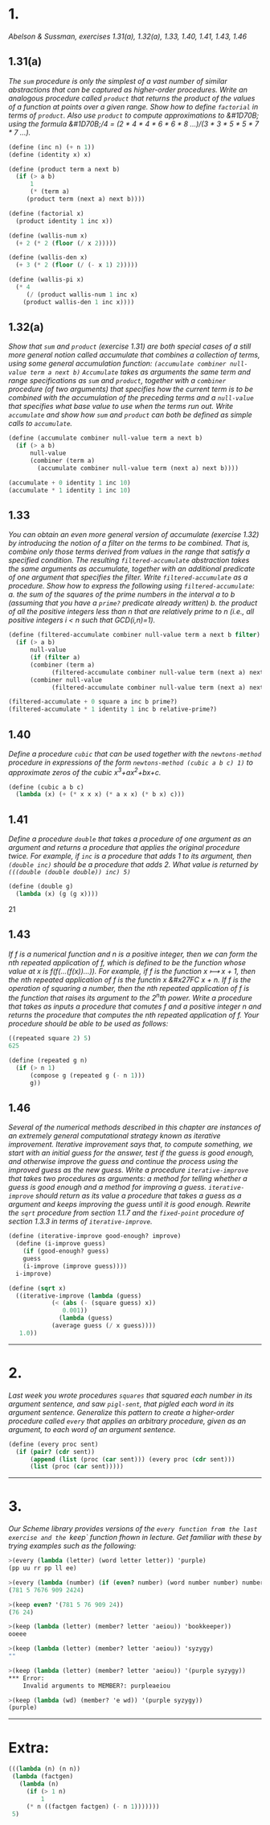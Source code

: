 # 1.

*Abelson & Sussman, exercises 1.31(a), 1.32(a), 1.33, 1.40, 1.41, 1.43, 1.46*

## 1.31(a)

*The `sum` procedure is only the simplest of a vast number of similar abstractions that can be captured as higher-order procedures. Write an analogous procedure called `product` that returns the product of the values of a function at points over a given range. Show how to define `factorial` in terms of `product`. Also use `product` to compute approximations to &#1D70B; using the formula &#1D70B;/4 = (2 \* 4 \* 4 \* 6 \* 6 \* 8 ...)/(3 \* 3 \* 5 \* 5 \* 7 \* 7 ...).*

```scheme
(define (inc n) (+ n 1))
(define (identity x) x)

(define (product term a next b)
  (if (> a b)
      1
      (* (term a)
	 (product term (next a) next b))))

(define (factorial x)
  (product identity 1 inc x))

(define (wallis-num x)
  (+ 2 (* 2 (floor (/ x 2)))))

(define (wallis-den x)
  (+ 3 (* 2 (floor (/ (- x 1) 2)))))

(define (wallis-pi x)
  (* 4
     (/ (product wallis-num 1 inc x)
	(product wallis-den 1 inc x))))

```
## 1.32(a)

*Show that `sum` and `product` (exercise 1.31) are both special cases of a still more general notion called accumulate that combines a collection of terms, using some general accumulation function:
`(accumulate combiner null-value term a next b)`
`Accumulate` takes as arguments the same term and range specifications as `sum` and `product`, together with a `combiner` procedure (of two arguments) that specifies how the current term is to be combined with the accumulation of the preceding terms and a `null-value` that specifies what base value to use when the terms run out. Write `accumulate` and show how `sum` and `product` can both be defined as simple calls to `accumulate`.*

```scheme
(define (accumulate combiner null-value term a next b)
  (if (> a b)
      null-value
      (combiner (term a)
		(accumulate combiner null-value term (next a) next b))))

(accumulate + 0 identity 1 inc 10)
(accumulate * 1 identity 1 inc 10)
```
## 1.33

*You can obtain an even more general version of accumulate (exercise 1.32) by introducing the notion of a filter on the terms to be combined. That is, combine only those terms derived from values in the range that satisfy a specified condition. The resulting `filtered-accumulate` abstraction takes the same arguments as accumulate, together with an additional predicate of one argument that specifies the filter. Write `filtered-accumulate` as a procedure. Show how to express the following using `filtered-accumulate`:
a. the sum of the squares of the prime numbers in the interval a to b (assuming that you have a `prime?` predicate already written)
b. the product of all the positive integers less than n that are relatively prime to n (i.e., all positive integers i < n such that GCD(i,n)=1).*

```scheme
(define (filtered-accumulate combiner null-value term a next b filter)
  (if (> a b)
      null-value
      (if (filter a)
	  (combiner (term a)
		    (filtered-accumulate combiner null-value term (next a) next b filter))
	  (combiner null-value
		    (filtered-accumulate combiner null-value term (next a) next b filter)))))

(filtered-accumulate + 0 square a inc b prime?)
(filtered-accumulate * 1 identity 1 inc b relative-prime?)
```

## 1.40

*Define a procedure `cubic` that can be used together with the `newtons-method` procedure in expressions of the form
`newtons-method (cubic a b c) 1)`
to approximate zeros of the cubic x<sup>3</sup>+ax<sup>2</sup>+bx+c.*

```scheme
(define (cubic a b c)
  (lambda (x) (+ (* x x x) (* a x x) (* b x) c)))
```

## 1.41

*Define a procedure `double` that takes a procedure of one argument as an argument and returns a procedure that applies the original procedure twice. For example, if `inc` is a procedure that adds 1 to its argument, then `(double inc)` should be a procedure that adds 2. What value is returned by `(((double (double double)) inc) 5)`*

```scheme
(define (double g)
  (lambda (x) (g (g x))))
```
21

## 1.43

*If f is a numerical function and n is a positive integer, then we can form the nth repeated application of f, which is defined to be the function whose value at x is f(f(...(f(x))...)). For example, if f is the function x &#x27FC; x + 1, then the nth repeated application of f is the functin x &#x27FC x + n. If f is the operation of squaring a number, then the nth repeated application of f is the function that raises its argument to the 2<sup>n</sup>th power. Write a procedure that takes as inputs a procedure that comutes f and a positive integer n and returns the procedure that computes the nth repeated application of f. Your procedure should be able to be used as follows:*

```scheme
((repeated square 2) 5)
625
```


```scheme
(define (repeated g n)
  (if (> n 1)
      (compose g (repeated g (- n 1)))
      g))
```

## 1.46

*Several of the numerical methods described in this chapter are instances of an extremely general computational strategy known as iterative improvement. Iterative improvement says that, to compute something, we start with an initial guess for the answer, test if the guess is good enough, and otherwise improve the guess and continue the process using the improved guess as the new guess. Write a procedure `iterative-improve` that takes two procedures as arguments: a method for telling whether a guess is good enough and a method for improving a guess. `iterative-improve` should return as its value a procedure that takes a guess as a argument and keeps improving the guess until it is good enough. Rewrite the `sqrt` procedure from section 1.1.7 and the `fixed-point` procedure of section 1.3.3 in terms of `iterative-improve`.*

```scheme
(define (iterative-improve good-enough? improve)
  (define (i-improve guess)
    (if (good-enough? guess)
	guess
	(i-improve (improve guess))))
  i-improve)

(define (sqrt x)
  ((iterative-improve (lambda (guess)
			(< (abs (- (square guess) x))
			   0.001))
		      (lambda (guess)
			(average guess (/ x guess))))
   1.0))
```
___
# 2.

*Last week you wrote procedures `squares` that squared each number in its argument sentence, and saw `pigl-sent`, that pigled each word in its argument sentence. Generalize this pattern to create a higher-order procedure called `every` that applies an arbitrary procedure, given as an argument, to each word of an argument sentence.*

```scheme
(define (every proc sent)
  (if (pair? (cdr sent))
      (append (list (proc (car sent))) (every proc (cdr sent)))
      (list (proc (car sent)))))
```

___
# 3.

*Our Scheme library provides versions of the `every function from the last exercise and the `keep` function fhown in lecture. Get familiar with these by trying examples such as the following:*

```scheme
>(every (lambda (letter) (word letter letter)) 'purple)
(pp uu rr pp ll ee)

>(every (lambda (number) (if (even? number) (word number number) number)) '(781 5 76 909 24))
(781 5 7676 909 2424)

>(keep even? '(781 5 76 909 24))
(76 24)

>(keep (lambda (letter) (member? letter 'aeiou)) 'bookkeeper))
ooeee

>(keep (lambda (letter) (member? letter 'aeiou)) 'syzygy)
""

>(keep (lambda (letter) (member? letter 'aeiou)) '(purple syzygy))
*** Error:
    Invalid arguments to MEMBER?: purpleaeiou

>(keep (lambda (wd) (member? 'e wd)) '(purple syzygy))
(purple)
```
___
# Extra:

```scheme
(((lambda (n) (n n))
 (lambda (factgen)
   (lambda (n)
     (if (> 1 n)
         1
	 (* n ((factgen factgen) (- n 1)))))))
 5)
```